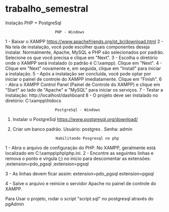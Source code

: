 # trabalho_semestral

Instação PHP + PostgreSql


                          PHP - Windows
                          
1 - Baixar o XAMPP https://www.apachefriends.org/pt_br/download.html
2 - Na tela de instalação, você pode escolher quais componentes deseja instalar. Normalmente, Apache, MySQL e PHP são selecionados por padrão. Selecione os que você precisa e clique em "Next".
3 - Escolha o diretório onde o XAMPP será instalado (o padrão é C:\xampp). Clique em "Next".
4 - Clique em "Next" novamente e, em seguida, clique em "Install" para iniciar a instalação.
5 - Após a instalação ser concluída, você pode optar por iniciar o painel de controle do XAMPP imediatamente. Clique em "Finish".
6 - Abra o XAMPP Control Panel (Painel de Controle do XAMPP) e clique em "Start" ao lado de "Apache" e "MySQL" para iniciar os serviços.
7 - Testar a instalação: http://localhost/dashboard
8 - O projeto deve ser instalado no diretório: C:\xampp\htdocs



                          PostgreSql - Windows
1. Instalar o PostgreSql https://www.postgresql.org/download/
2. Criar um banco padrão. Usuário: postgres . Senha: admin

                          Habilitando Posgresql no php                          
1 - Abra o arquivo de configuração do PHP. No XAMPP, geralmente está localizado em C:\xampp\php\php.ini.
2 - Encontre as seguintes linhas e remova o ponto e vírgula (;) no início para descomentar as extensões:
;extension=pdo_pgsql
;extension=pgsql

3 - As linhas devem ficar assim:
extension=pdo_pgsql
extension=pgsql

4 - Salve o arquivo e reinicie o servidor Apache no painel de controle do XAMPP.

Para Usar o projeto, rodar o script "script.sql" no postgresql através do pgAdmin
   
